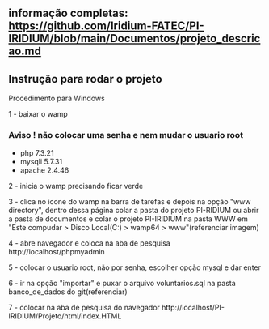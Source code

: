 ## informação completas: https://github.com/Iridium-FATEC/PI-IRIDIUM/blob/main/Documentos/projeto_descricao.md

## Instrução para rodar o projeto

Procedimento para Windows

1 - baixar o wamp 

### Aviso ! não colocar uma senha e nem mudar o usuario root
- php 7.3.21
- mysqli 5.7.31
- apache 2.4.46

2 - inicia o wamp precisando ficar verde

3 - clica no icone do wamp na barra de tarefas e depois na opção "www directory", dentro dessa página colar a pasta do projeto PI-RIDIUM ou abrir a pasta de documentos e colar o projeto PI-IRIDIUM na pasta WWW em "Este compudar > Disco Local(C:) > wamp64 > www"(referenciar imagem)

4 - abre navegador e coloca na aba de pesquisa http://localhost/phpmyadmin

5 - colocar o usuario root, não por senha, escolher opção mysql e dar enter

6 - ir na opção "importar" e puxar o arquivo voluntarios.sql na pasta banco_de_dados do git(referenciar)

7 - colocar na aba de pesquisa do navegador http://localhost/PI-IRIDIUM/Projeto/html/index.HTML







